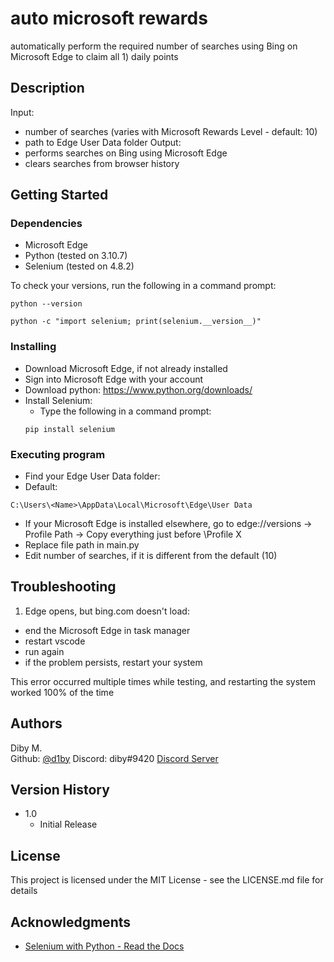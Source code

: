 # auto microsoft rewards

automatically perform the required number of searches using Bing on Microsoft Edge to claim all 1) daily points

## Description

Input: 
* number of searches (varies with Microsoft Rewards Level - default: 10)
* path to Edge User Data folder
Output:
* performs searches on Bing using Microsoft Edge
* clears searches from browser history 

## Getting Started

### Dependencies
* Microsoft Edge
* Python (tested on 3.10.7)
* Selenium (tested on 4.8.2)

To check your versions, run the following in a command prompt:
```
python --version
```
```
python -c "import selenium; print(selenium.__version__)"
```

### Installing
* Download Microsoft Edge, if not already installed
* Sign into Microsoft Edge with your account
* Download python: https://www.python.org/downloads/
* Install Selenium:
  * Type the following in a command prompt:
   ```
   pip install selenium
   ```

### Executing program

* Find your Edge User Data folder:
 * Default: 
 ```
 C:\Users\<Name>\AppData\Local\Microsoft\Edge\User Data
 ```
 * If your Microsoft Edge is installed elsewhere, go to edge://versions -> Profile Path -> Copy everything just before \Profile X
 * Replace file path in main.py
* Edit number of searches, if it is different from the default (10)

## Troubleshooting

1) Edge opens, but bing.com doesn't load:
 * end the Microsoft Edge in task manager
 * restart vscode
 * run again
 * if the problem persists, restart your system
 
 This error occurred multiple times while testing, and restarting the system worked 100% of the time

## Authors

Diby M.  
Github: [@d1by](https://github.com/d1by/)
Discord: diby#9420
[Discord Server](https://discord.gg/frErDjHStx)

## Version History

* 1.0
    * Initial Release

## License

This project is licensed under the MIT License - see the LICENSE.md file for details

## Acknowledgments

* [Selenium with Python - Read the Docs](https://selenium-python.readthedocs.io/)
